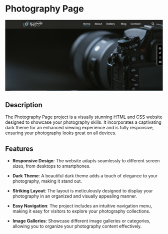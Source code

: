 # Photography Page

![Project Screenshot](screenshot.PNG)

## Description

The Photography Page project is a visually stunning HTML and CSS website designed to showcase your photography skills. It incorporates a captivating dark theme for an enhanced viewing experience and is fully responsive, ensuring your photography looks great on all devices.

## Features

- **Responsive Design**: The website adapts seamlessly to different screen sizes, from desktops to smartphones.

- **Dark Theme**: A beautiful dark theme adds a touch of elegance to your photography, making it stand out.

- **Striking Layout**: The layout is meticulously designed to display your photography in an organized and visually appealing manner.

- **Easy Navigation**: The project includes an intuitive navigation menu, making it easy for visitors to explore your photography collections.

- **Image Galleries**: Showcase different image galleries or categories, allowing you to organize your photography content effectively.